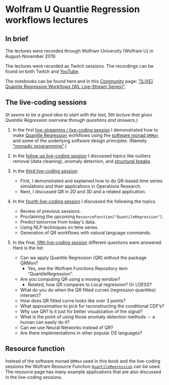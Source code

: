 # Wolfram U Quantlie Regression workflows lectures

## In brief

The lectures were recorded through Wolfram University (Wolfram U) in August-November 2019.

The lectures were recorded as Twitch sessions. The recordings can be found on both 
Twitch and 
[YouTube](https://www.youtube.com/playlist?list=PLxn-kpJHbPx17-6A5-yi2IbDZ0R9dFNHS).

The notebooks can be found here and in this
[Community](https://community.wolfram.com)
page: 
["[LiVE] Quantile Regression Workflows (WL Live-Stream Series)"](https://community.wolfram.com/groups/-/m/t/1787896).


## The live-coding sessions

(*It seems to be a good idea to start with the last, 5th lecture that gives Quantile Regression overview 
through questions and answers.)*

1. In the first 
[live-streaming / live-coding session](https://www.twitch.tv/wolfram/video/473572589) 
I demonstrated how to make 
[Quantile Regression](https://en.wikipedia.org/wiki/Quantile_regression)
workflows using the [software monad `QRMon`](https://community.wolfram.com/groups/-/m/t/1395719) 
and some of the underlying software design principles. (Namely 
["monadic programming"](https://community.wolfram.com/groups/-/m/t/1126923).)

2. In the [follow up live-coding session](https://www.twitch.tv/videos/481009848) I discussed topics like outliers removal (data cleaning), anomaly detection, and [structural breaks](https://en.wikipedia.org/wiki/Structural_break).

3. In the [third live-coding session](https://www.twitch.tv/videos/485939037):

   - First, I demonstrated and explained how to do QR-based time series simulations and their applications in Operations Research.
   - Next, I discussed QR in 2D and 3D and a related application.
  
4. In the [fourth live-coding session](https://www.twitch.tv/videos/498468049) I discussed the following the topics.

   - Review of previous sessions.
   - Proclaiming the upcoming `ResourceFunction["QuantileRegression"]`.
   - Predict tomorrow from today's data.
   - Using NLP techniques on time series.
   - Generation of QR workflows with natural language commands.
   
5. In the final, [fifth live-coding session](https://www.twitch.tv/videos/511900723) different questions were answered.
   Here is the list:

   - Can we apply Quantile Regression (QR) without the package QRMon?
      - Yes, see the Wolfram Functions Repository item “QuantileRegression”.
   - Are you computing QR using a moving window?
      - Related, how QR compares to Local regression? Or LOESS?
   - What do you do when the QR fitted curves (regression quantiles) intersect? 
   - How does QR fitted curve looks like over 3 points?
   - What approximation to pick for reconstructing the conditional CDF’s?
   - Why use QR? Is it just for better visualization of the signal?
   - What is the point of using those anomaly detection methods -- a human can easily do it?
   - Can we use Neural Networks instead of QR?
   - Are there implementations in other popular DS languages?


## Resource function

Instead of the software monad `QRMon` used in this book and the live-coding sessions the Wolfram Resource Function
[`QuantileRegression`](https://resources.wolframcloud.com/FunctionRepository/resources/QuantileRegression)
can be used. The resource page has many example applications that are also discussed in the live-coding sessions.